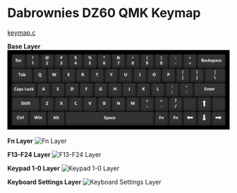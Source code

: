 # Dabrownies DZ60 QMK Keymap

[keymap.c](keymap.c)

**Base Layer**
![base layer](doc/%20%20%20%20%20Base_Layer.png)

**Fn Layer**
![Fn Layer](doc/Fn_Layer.png)

**F13-F24 Layer**
![F13-F24 Layer](doc/F13-F24_Layer)

**Keypad 1-0 Layer**
![Keypad 1-0 Layer](doc/Keypad_1-0_Layer)

**Keyboard Settings Layer**
![Keyboard Settings Layer](doc/Keyboard_Settings_Layer)
